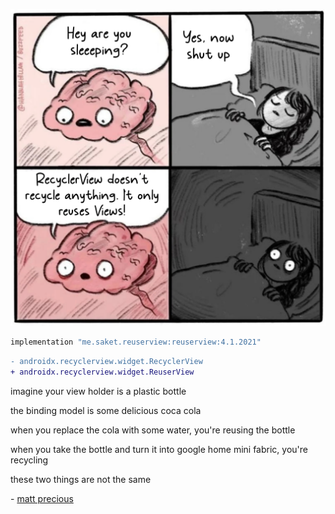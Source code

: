 ![Wikipedia image](/woke.jpg)

```groovy
implementation "me.saket.reuserview:reuserview:4.1.2021"
```

```diff
- androidx.recyclerview.widget.RecyclerView
+ androidx.recyclerview.widget.ReuserView
```

imagine your view holder is a plastic bottle

the binding model is some delicious coca cola

when you replace the cola with some water, you're reusing the bottle

when you take the bottle and turn it into google home mini fabric, you're recycling

these two things are not the same

\- [matt precious](https://twitter.com/mattprec)
